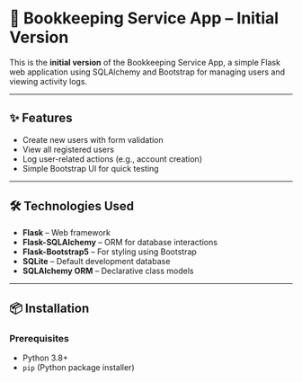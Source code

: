 # 🧾 Bookkeeping Service App – Initial Version

This is the **initial version** of the Bookkeeping Service App, a simple Flask web application using SQLAlchemy and Bootstrap for managing users and viewing activity logs.

---

## ✨ Features

- Create new users with form validation
- View all registered users
- Log user-related actions (e.g., account creation)
- Simple Bootstrap UI for quick testing

---

## 🛠️ Technologies Used

- **Flask** – Web framework
- **Flask-SQLAlchemy** – ORM for database interactions
- **Flask-Bootstrap5** – For styling using Bootstrap
- **SQLite** – Default development database
- **SQLAlchemy ORM** – Declarative class models

---

## 📦 Installation

### Prerequisites

- Python 3.8+
- `pip` (Python package installer)
